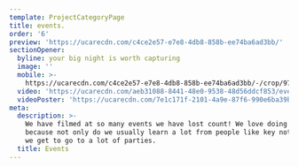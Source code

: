 ```yaml
---
template: ProjectCategoryPage
title: events.
order: '6'
preview: 'https://ucarecdn.com/c4ce2e57-e7e8-4db8-858b-ee74ba6ad3bb/'
sectionOpener:
  byline: your big night is worth capturing
  image: ''
  mobile: >-
    https://ucarecdn.com/c4ce2e57-e7e8-4db8-858b-ee74ba6ad3bb/-/crop/973x926/427,7/-/preview/
  video: 'https://ucarecdn.com/aeb31088-8441-48e0-9538-48d56ddcf853/events_video.mp4'
  videoPoster: 'https://ucarecdn.com/7e1c171f-2101-4a9e-87f6-990e6ba39bb0/poster_events.jpeg'
meta:
  description: >-
    We have filmed at so many events we have lost count! We love doing them
    because not only do we usually learn a lot from people like key note speaker
    we get to go to a lot of parties.
  title: Events
---
```

